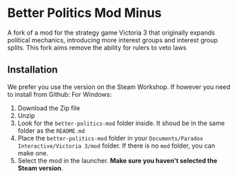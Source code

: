 # Better Politics Mod Minus

 A fork of a mod for the strategy game Victoria 3 that originally expands political mechanics, introducing more interest groups and interest group splits. This fork aims remove the ability for rulers to veto laws
 
## Installation
 We prefer you use the version on the Steam Workshop. If however you need to install from Github:
 For Windows:
 1. Download the Zip file
 2. Unzip
 3. Look for the `better-politics-mod` folder inside. It shoud be in the same folder as the `README.md`
 4. Place the `better-politics-mod` folder in your `Documents/Paradox Interactive/Victoria 3/mod` folder. If there is no `mod` folder, you can make one.
 5. Select the mod in the launcher. **Make sure you haven't selected the Steam version**.
